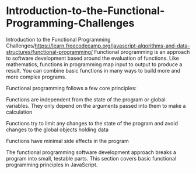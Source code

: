 # Introduction-to-the-Functional-Programming-Challenges
Introduction to the Functional Programming Challenges/https://learn.freecodecamp.org/javascript-algorithms-and-data-structures/functional-programming/
Functional programming is an approach to software development based around the evaluation of functions. Like mathematics, functions in programming map input to output to produce a result. You can combine basic functions in many ways to build more and more complex programs.

Functional programming follows a few core principles:


Functions are independent from the state of the program or global variables. They only depend on the arguments passed into them to make a calculation

Functions try to limit any changes to the state of the program and avoid changes to the global objects holding data

Functions have minimal side effects in the program


The functional programming software development approach breaks a program into small, testable parts. This section covers basic functional programming principles in JavaScript.
